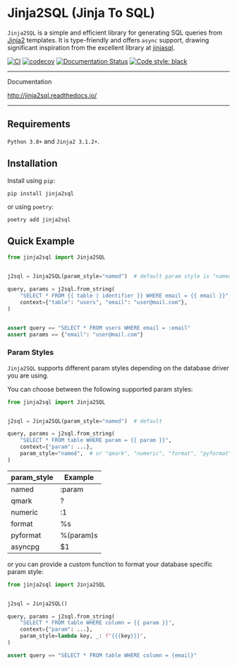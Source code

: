 # Jinja2SQL (Jinja To SQL)

`Jinja2SQL` is a simple and efficient library for generating SQL queries from [Jinja2](https://jinja.palletsprojects.com/en/3.1.x/) templates. It is type-friendly and offers `async` support, drawing significant inspiration from the excellent library at [jinjasql](https://github.com/sripathikrishnan/jinjasql).

[![CI](https://github.com/antonrh/jinja2sql/actions/workflows/ci.yml/badge.svg)](https://github.com/antonrh/jinja2sql/actions/workflows/ci.yml)
[![codecov](https://codecov.io/gh/antonrh/jinja2sql/branch/main/graph/badge.svg?token=67CLD19I0C)](https://codecov.io/gh/antonrh/jinja2sql)
[![Documentation Status](https://readthedocs.org/projects/jinja2sql/badge/?version=latest)](https://jinja2sql.readthedocs.io/en/latest/?badge=latest)
[![Code style: black](https://img.shields.io/badge/code%20style-black-000000.svg)](https://github.com/psf/black)

---
Documentation

http://jinja2sql.readthedocs.io/

---

## Requirements

`Python 3.8+` and `Jinja2 3.1.2+`.

## Installation

Install using `pip`:

```shell
pip install jinja2sql
```

or using `poetry`:

```shell
poetry add jinja2sql
```

## Quick Example

```python
from jinja2sql import Jinja2SQL


j2sql = Jinja2SQL(param_style="named")  # default param style is "named"

query, params = j2sql.from_string(
    "SELECT * FROM {{ table | identifier }} WHERE email = {{ email }}",
    context={"table": "users", "email": "user@mail.com"},
)


assert query == "SELECT * FROM users WHERE email = :email"
assert params == {"email": "user@mail.com"}
```

### Param Styles

`Jinja2SQL` supports different param styles depending on the database driver you are using.

You can choose between the following supported param styles:

```python
from jinja2sql import Jinja2SQL


j2sql = Jinja2SQL(param_style="named")  # default

query, params = j2sql.from_string(
    "SELECT * FROM table WHERE param = {{ param }}",
    context={"param": ...},
    param_style="named",  # or "qmark", "numeric", "format", "pyformat", "asyncpg"
)
```

| param_style | Example   |
| ----------- | --------- |
| named       | :param    |
| qmark       | ?         |
| numeric     | :1        |
| format      | %s        |
| pyformat    | %(param)s |
| asyncpg     | $1        |


or you can provide a custom function to format your database specific param style:


```python
from jinja2sql import Jinja2SQL


j2sql = Jinja2SQL()

query, params = j2sql.from_string(
    "SELECT * FROM table WHERE column = {{ param }}",
    context={"param": ...},
    param_style=lambda key, _: f"{{{key}}}",
)

assert query == "SELECT * FROM table WHERE column = {email}"
```
